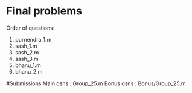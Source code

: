# Final problems
Order of questions:
1. purnendra_1.m
2. sash_1.m
3. sash_2.m
4. sash_3.m
5. bhanu_1.m
6. bhanu_2.m

#Submissions
Main  qsns : Group_25.m
Bonus qsns : Bonus/Group_25.m
